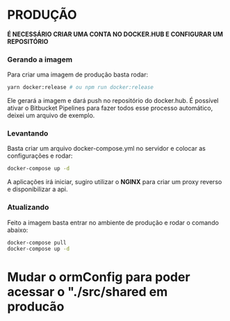 PRODUÇÃO
========

**É NECESSÁRIO CRIAR UMA CONTA NO DOCKER.HUB E CONFIGURAR UM REPOSITÓRIO**

### Gerando a imagem

Para criar uma imagem de produção basta rodar:

```bash
yarn docker:release # ou npm run docker:release
```

Ele gerará a imagem e dará push no repositório do docker.hub. É possível ativar
o Bitbucket Pipelines para fazer todos esse processo automático, deixei um arquivo de exemplo.

### Levantando

Basta criar um arquivo docker-compose.yml no servidor e colocar as configurações e rodar:

```bash
docker-compose up -d
```

A aplicações irá iniciar, sugiro utilizar o **NGINX** para criar um proxy reverso e 
disponibilizar a api.

### Atualizando

Feito a imagem basta entrar no ambiente de produção e rodar o comando abaixo:

```bash
docker-compose pull
docker-compose up -d
```

# Mudar o ormConfig para poder acessar o "./src/shared em producão